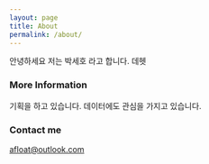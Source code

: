 ```yaml
---
layout: page
title: About
permalink: /about/
---
```


안녕하세요 저는 박세호 라고 합니다. 데헷

### More Information

기획을 하고 있습니다.
데이터에도 관심을 가지고 있습니다.

### Contact me

[afloat@outlook.com](afloat@outlook.com)
